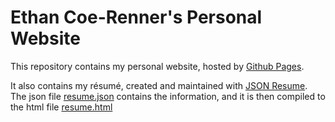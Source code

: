 # Ethan Coe-Renner's Personal Website

This repository contains my personal website, hosted by [Github Pages](https://pages.github.com/).

It also contains my résumé, created and maintained with [JSON Resume](https://jsonresume.org/). The json file [resume.json](./resume.json) contains the information, and it is then compiled to the html file [resume.html](./resume.html)
